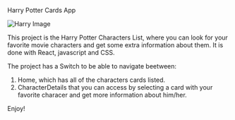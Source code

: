 Harry Potter Cards App

![Harry Image](https://cdn.pixabay.com/photo/2017/10/22/16/08/harry-potter-2878212_1280.jpg)

This project is the Harry Potter Characters List, where you can look for your favorite movie characters and get some extra information about them. It is done with React, javascript and CSS.

The project has a Switch to be able to navigate beetween: 
1. Home, which has all of the characters cards listed.
2. CharacterDetails that you can access by selecting a card with your favorite characer and get more information about him/her. 

Enjoy!

